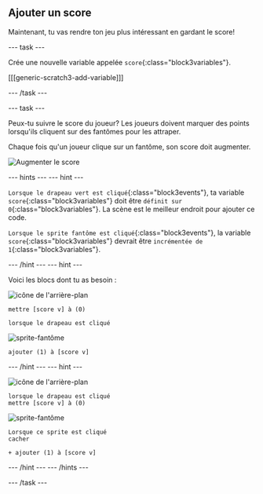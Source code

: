 ## Ajouter un score

Maintenant, tu vas rendre ton jeu plus intéressant en gardant le score!

\--- task \---

Crée une nouvelle variable appelée `score`{:class="block3variables"}.

[[[generic-scratch3-add-variable]]]

\--- /task \---

\--- task \---

Peux-tu suivre le score du joueur? Les joueurs doivent marquer des points lorsqu'ils cliquent sur des fantômes pour les attraper.

Chaque fois qu'un joueur clique sur un fantôme, son score doit augmenter.

![Augmenter le score](images/ghost-score-test.png)

\--- hints \--- \--- hint \---

`Lorsque le drapeau vert est cliqué`{:class="block3events"}, ta variable `score`{:class="block3variables"} doit être `définit sur 0`{:class="block3variables"}. La scène est le meilleur endroit pour ajouter ce code.

`Lorsque le sprite fantôme est cliqué`{:class="block3events"}, la variable `score`{:class="block3variables"} devrait être `incrémentée de 1`{:class="block3variables"}.

\--- /hint \--- \--- hint \---

Voici les blocs dont tu as besoin :

![icône de l'arrière-plan](images/ghost-backdrop.png)

```blocks3
mettre [score v] à (0)

lorsque le drapeau est cliqué
```

![sprite-fantôme](images/ghost-sprite.png)

```blocks3
ajouter (1) à [score v]
```

\--- /hint \--- \--- hint \---

![icône de l'arrière-plan](images/ghost-backdrop.png)

```blocks3
lorsque le drapeau est cliqué
mettre [score v] à (0)
```

![sprite-fantôme](images/ghost-sprite.png)

```blocks3
Lorsque ce sprite est cliqué
cacher

+ ajouter (1) à [score v]
```

\--- /hint \--- \--- /hints \---

\--- /task \---